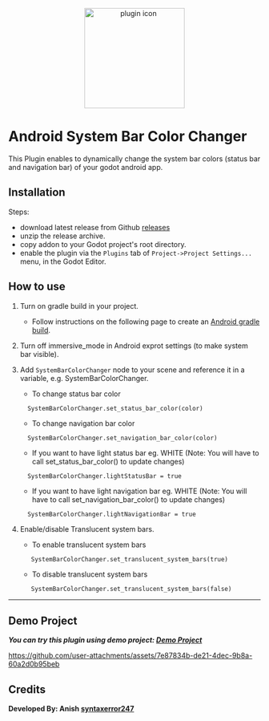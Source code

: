 <p align="center">
   <img width="200" src="plugin/demo/icon.png?raw=true" alt="plugin icon">
</p>

# Android System Bar Color Changer

This Plugin enables to dynamically change the system bar colors (status bar and navigation bar) of your godot android app.

## Installation
Steps:
- download latest release from Github [releases](https://github.com/syntaxerror247/godot-android-system-bar-color-changer/releases)
- unzip the release archive.
- copy addon to your Godot project's root directory.
- enable the plugin via the `Plugins` tab of `Project->Project Settings...` menu, in the Godot Editor.

## How to use
1. Turn on gradle build in your project.
   - Follow instructions on the following page to create an [Android gradle build](https://docs.godotengine.org/en/stable/tutorials/export/android_gradle_build.html).

2. Turn off immersive_mode in Android exprot settings (to make system bar visible).

3. Add `SystemBarColorChanger` node to your scene and reference it in a variable, e.g. SystemBarColorChanger.
   - To change status bar color
   ```
     SystemBarColorChanger.set_status_bar_color(color)
   ```
   - To change navigation bar color
   ```
     SystemBarColorChanger.set_navigation_bar_color(color)
   ```
   - If you want to have light status bar eg. WHITE (Note: You will have to call set_status_bar_color() to update changes)
   ```
     SystemBarColorChanger.lightStatusBar = true
   ```
   - If you want to have light navigation bar eg. WHITE (Note: You will have to call set_navigation_bar_color() to update changes)
   ```
     SystemBarColorChanger.lightNavigationBar = true
   ```
4. Enable/disable Translucent system bars.
   - To enable translucent system bars
   ```
      SystemBarColorChanger.set_translucent_system_bars(true)
   ```
   - To disable translucent system bars
   ```
      SystemBarColorChanger.set_translucent_system_bars(false)
   ```

---
## Demo Project
***You can try this plugin using demo project: [Demo Project](plugin/demo)***

https://github.com/user-attachments/assets/7e87834b-de21-4dec-9b8a-60a2d0b95beb

## Credits
**Developed By: Anish [syntaxerror247](https://github.com/syntaxerror247)**
